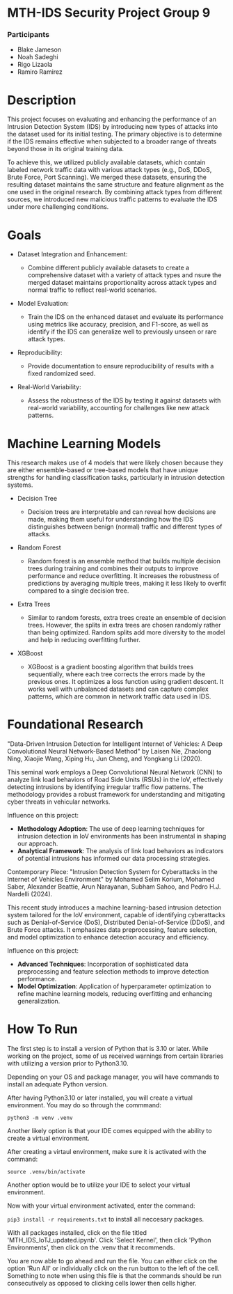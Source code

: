 # MTH-IDS Security Project Group 9
### Participants
* Blake Jameson
* Noah Sadeghi
* Rigo Lizaola
* Ramiro Ramirez

# Description
This project focuses on evaluating and enhancing the performance of an Intrusion Detection System (IDS) by introducing new types of attacks into the dataset used for its initial testing. The primary objective is to determine if the IDS remains effective when subjected to a broader range of threats beyond those in its original training data.

To achieve this, we utilized publicly available datasets, which contain labeled network traffic data with various attack types (e.g., DoS, DDoS, Brute Force, Port Scanning). We merged these datasets, ensuring the resulting dataset maintains the same structure and feature alignment as the one used in the original research. By combining attack types from different sources, we introduced new malicious traffic patterns to evaluate the IDS under more challenging conditions.

# Goals
* Dataset Integration and Enhancement:
  * Combine different publicly available datasets to create a comprehensive dataset with a variety of attack types and nsure the merged dataset maintains proportionality across attack types and normal traffic to reflect real-world scenarios.

* Model Evaluation:
  * Train the IDS on the enhanced dataset and evaluate its performance using metrics like accuracy, precision, and F1-score, as well as identify if the IDS can generalize well to previously unseen or rare attack types.

* Reproducibility:
  * Provide documentation to ensure reproducibility of results with a fixed randomized seed.

* Real-World Variability:
  * Assess the robustness of the IDS by testing it against datasets with real-world variability, accounting for challenges like new attack patterns.

# Machine Learning Models
This research makes use of 4 models that were likely chosen because they are either ensemble-based or tree-based models that have unique strengths for handling classification tasks, particularly in intrusion detection systems.
* Decision Tree
  * Decision trees are interpretable and can reveal how decisions are made, making them useful for understanding how the IDS distinguishes between benign (normal) traffic and different types of attacks.

* Random Forest
  *  Random forest is an ensemble method that builds multiple decision trees during training and combines their outputs to improve performance and reduce overfitting. It increases the robustness of predictions by averaging multiple trees, making it less likely to overfit compared to a single decision tree.

* Extra Trees
  * Similar to random forests, extra trees create an ensemble of decision trees. However, the splits in extra trees are chosen randomly rather than being optimized. Random splits add more diversity to the model and help in reducing overfitting further.

* XGBoost
  * XGBoost is a gradient boosting algorithm that builds trees sequentially, where each tree corrects the errors made by the previous ones. It optimizes a loss function using gradient descent. It works well with unbalanced datasets and can capture complex patterns, which are common in network traffic data used in IDS.

# Foundational Research
"Data-Driven Intrusion Detection for Intelligent Internet of Vehicles: A Deep Convolutional Neural Network-Based Method" by Laisen Nie, Zhaolong Ning, Xiaojie Wang, Xiping Hu, Jun Cheng, and Yongkang Li (2020).

This seminal work employs a Deep Convolutional Neural Network (CNN) to analyze link load behaviors of Road Side Units (RSUs) in the IoV, effectively detecting intrusions by identifying irregular traffic flow patterns. The methodology provides a robust framework for understanding and mitigating cyber threats in vehicular networks.

Influence on this project:
  * **Methodology Adoption**: The use of deep learning techniques for intrusion detection in IoV environments has been instrumental in shaping our approach.
  * **Analytical Framework**: The analysis of link load behaviors as indicators of potential intrusions has informed our data processing strategies.

Contemporary Piece:
"Intrusion Detection System for Cyberattacks in the Internet of Vehicles Environment" by Mohamed Selim Korium, Mohamed Saber, Alexander Beattie, Arun Narayanan, Subham Sahoo, and Pedro H.J. Nardelli (2024).

This recent study introduces a machine learning-based intrusion detection system tailored for the IoV environment, capable of identifying cyberattacks such as Denial-of-Service (DoS), Distributed Denial-of-Service (DDoS), and Brute Force attacks. It emphasizes data preprocessing, feature selection, and model optimization to enhance detection accuracy and efficiency.

Influence on this project:
  * **Advanced Techniques**: Incorporation of sophisticated data preprocessing and feature selection methods to improve detection performance.
  * **Model Optimization**: Application of hyperparameter optimization to refine machine learning models, reducing overfitting and enhancing generalization.

# How To Run

The first step is to install a version of Python that is 3.10 or later. While working on the project, some of us received warnings from certain libraries with utilizing a version prior to Python3.10.

Depending on your OS and package manager, you will have commands to install an adequate Python version.

After having Python3.10 or later installed, you will create a virtual environment. You may do so through the commmand:

`python3 -m venv .venv` 

Another likely option is that your IDE comes equipped with the ability to create a virtual environment.

After creating a virtaul environment, make sure it is activated with the command:

`source .venv/bin/activate`

Another option would be to utilize your IDE to select your virtual environment.

Now with your virtual environment activated, enter the command:

`pip3 install -r requirements.txt` to install all neccesary packages.

With all packages installed, click on the file titled 'MTH_IDS_IoTJ_updated.ipynb'. Click 'Select Kernel', then click 'Python Environments', then click on the .venv that it recommends.

You are now able to go ahead and run the file. You can either click on the option 'Run All' or individually click on the run button to the left of the cell. Something to note when using this file is that the commands should be run consecutively as opposed to clicking cells lower then cells higher.


